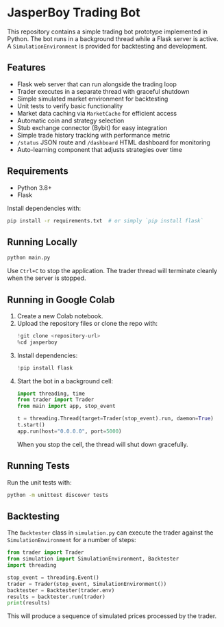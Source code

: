 # JasperBoy Trading Bot

This repository contains a simple trading bot prototype implemented in Python. The bot runs in a background thread while a Flask server is active. A `SimulationEnvironment` is provided for backtesting and development.

## Features

- Flask web server that can run alongside the trading loop
- Trader executes in a separate thread with graceful shutdown
- Simple simulated market environment for backtesting
- Unit tests to verify basic functionality
- Market data caching via `MarketCache` for efficient access
- Automatic coin and strategy selection
- Stub exchange connector (Bybit) for easy integration
- Simple trade history tracking with performance metric
- `/status` JSON route and `/dashboard` HTML dashboard for monitoring
- Auto-learning component that adjusts strategies over time

## Requirements

- Python 3.8+
- Flask

Install dependencies with:

```bash
pip install -r requirements.txt  # or simply `pip install flask`
```

## Running Locally

```bash
python main.py
```
Use `Ctrl+C` to stop the application. The trader thread will terminate cleanly when the server is stopped.

## Running in Google Colab

1. Create a new Colab notebook.
2. Upload the repository files or clone the repo with:
   ```python
   !git clone <repository-url>
   %cd jasperboy
   ```
3. Install dependencies:
   ```python
   !pip install flask
   ```
4. Start the bot in a background cell:
   ```python
   import threading, time
   from trader import Trader
   from main import app, stop_event

   t = threading.Thread(target=Trader(stop_event).run, daemon=True)
   t.start()
   app.run(host="0.0.0.0", port=5000)
   ```
   When you stop the cell, the thread will shut down gracefully.

## Running Tests

Run the unit tests with:

```bash
python -m unittest discover tests
```

## Backtesting

The `Backtester` class in `simulation.py` can execute the trader against the `SimulationEnvironment` for a number of steps:

```python
from trader import Trader
from simulation import SimulationEnvironment, Backtester
import threading

stop_event = threading.Event()
trader = Trader(stop_event, SimulationEnvironment())
backtester = Backtester(trader.env)
results = backtester.run(trader)
print(results)
```

This will produce a sequence of simulated prices processed by the trader.
